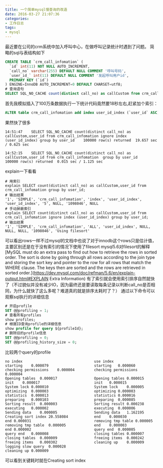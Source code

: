 ```yaml
---
title: 一个简单mysql慢查询的改造
date: 2016-03-27 21:07:36
categories:
- 工作日志
tags: 
- mysql
---
```

最近要在公司的crm系统中加入呼叫中心，在做呼叫记录统计时遇到了问题。
简略的sql与表结构如下
```sql
CREATE TABLE `crm_call_infomation` (
  `id` int(11) NOT NULL AUTO_INCREMENT,
  `call_no` varchar(255) DEFAULT NULL COMMENT '呼叫号码',
  `user_id_` int(11) DEFAULT NULL COMMENT '发起呼叫用户id',
  PRIMARY KEY (`id`)
) ENGINE=InnoDB AUTO_INCREMENT=0 DEFAULT CHARSET=utf8;
# 查询语句
SELECT SQL_NO_CACHE count(distinct call_no) as callCustom from crm_call_infomation group by user_id;
```
首先我模拟插入了100万条数据执行一下统计代码竟然要18秒左右,赶紧加个索引：
```sql
ALTER table crm_call_infomation add index user_id_index (`user_id` ASC);
```
果然快了很多
```log
14:51:47	SELECT SQL_NO_CACHE count(distinct call_no) as callCustom,user_id from crm_call_infomation ignore index (user_id_index) group by user_id	100000 row(s) returned	19.657 sec / 0.625 sec

14:52:15	SELECT SQL_NO_CACHE count(distinct call_no) as callCustom,user_id from crm_call_infomation  group by user_id	100000 row(s) returned	0.015 sec / 1.125 sec

```
explain一下看看
```log
# 用索引
explain SELECT count(distinct call_no) as callCustom,user_id from crm_call_infomation group by user_id;
# 输出结果
'1', 'SIMPLE', 'crm_call_infomation', 'index', 'user_id_index', 'user_id_index', '5', NULL, '1098046', NULL
# 手动屏蔽索引
explain SELECT count(distinct call_no) as callCustom,user_id from crm_call_infomation ignore index (user_id_index) group by user_id;
# 输出结果
'1', 'SIMPLE', 'crm_call_infomation', 'ALL', 'user_id_index', NULL, NULL, NULL, '1098046', 'Using filesort'
```
可以看出rows一样不过mysql的文档中也说了对于innodb这个rows只是估计值，主要区别还是在于没有索引的情况下使用了filesort
mysql5.6对filesort的解释[MySQL must do an extra pass to find out how to retrieve the rows in sorted order. The sort is done by going through all rows according to the join type and storing the sort key and pointer to the row for all rows that match the WHERE clause. The keys then are sorted and the rows are retrieved in sorted order.](https://dev.mysql.com/doc/refman/5.6/en/explain-output.html#EXPLAIN Extra Information)
有了索引就会使用索引排序自然就快了（不过貌似并没有减少IO，因为最终还是要读取每条记录以判断call_no是否相同，为什么就快了这么多呢？难道真的就是排序太耗时了？）
通过以下命令可以观察sql执行的详细信息
```sql
# 开启profile
SET @@profiling = 1;
# 查看所有profiles
show profiles;
# 根据ID查询profile的详细信息
show profile for query ${profileId};
# 删除旧的profile信息
SET @@profiling = 0;
SET @@profiling_history_size = 0;
```
比较两个query的profile
```
no index								 use index		
starting	0.000079                     starting	0.000060
checking permissions	0.000004         checking permissions	0.000004
Opening tables	0.000017                 Opening tables	0.000015
init	0.000017                         init	0.000015
System lock	0.000010                     System lock	0.000005
optimizing	0.000003                     optimizing	0.000003
statistics	0.000013                     statistics	0.000016
preparing	0.000103                     preparing	0.000085
Sorting result	0.000003                 Sorting result	0.000238
executing	0.000002                     executing	0.000006
Sending data	0.000005                 Sending data	1.162195
Creating sort index	20.558084            end	0.000030
end	0.000031                             removing tmp table	0.000005
removing tmp table	0.000005             end	0.000003
end	0.000002                             query end	0.000005
query end	0.000008                     closing tables	0.000007
closing tables	0.000009                 freeing items	0.000242
freeing items	0.000302                 cleaning up	0.000009
logging slow query	0.000028
cleaning up	0.000009
```
可以看到关键耗时就在Creating sort index



